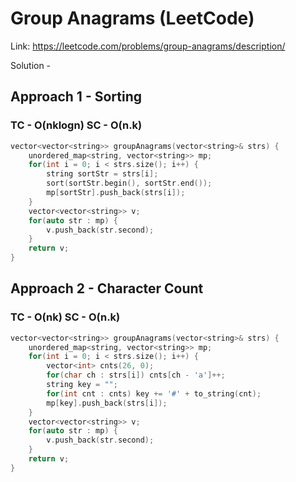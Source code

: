 # Group Anagrams (LeetCode)
Link: https://leetcode.com/problems/group-anagrams/description/

Solution - 
## Approach 1 - Sorting
### TC - O(nklogn)  SC - O(n.k)
```C++
vector<vector<string>> groupAnagrams(vector<string>& strs) {
    unordered_map<string, vector<string>> mp;
    for(int i = 0; i < strs.size(); i++) {
        string sortStr = strs[i];
        sort(sortStr.begin(), sortStr.end());
        mp[sortStr].push_back(strs[i]);
    }
    vector<vector<string>> v;
    for(auto str : mp) {
        v.push_back(str.second);
    }
    return v;
}
```

## Approach 2 - Character Count
### TC - O(nk)  SC - O(n.k)
```C++
vector<vector<string>> groupAnagrams(vector<string>& strs) {
    unordered_map<string, vector<string>> mp;
    for(int i = 0; i < strs.size(); i++) {
        vector<int> cnts(26, 0);
        for(char ch : strs[i]) cnts[ch - 'a']++;
        string key = "";
        for(int cnt : cnts) key += '#' + to_string(cnt);
        mp[key].push_back(strs[i]);
    }
    vector<vector<string>> v;
    for(auto str : mp) {
        v.push_back(str.second);
    }
    return v;
}
```
